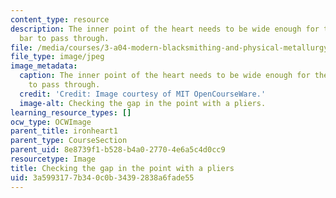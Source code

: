 ```yaml
---
content_type: resource
description: The inner point of the heart needs to be wide enough for the twisted
  bar to pass through.
file: /media/courses/3-a04-modern-blacksmithing-and-physical-metallurgy-fall-2008/3a5993177b340c0b34392838a6fade55_120.jpg
file_type: image/jpeg
image_metadata:
  caption: The inner point of the heart needs to be wide enough for the twisted bar
    to pass through.
  credit: 'Credit: Image courtesy of MIT OpenCourseWare.'
  image-alt: Checking the gap in the point with a pliers.
learning_resource_types: []
ocw_type: OCWImage
parent_title: ironheart1
parent_type: CourseSection
parent_uid: 8e8739f1-b528-b4a0-2770-4e6a5c4d0cc9
resourcetype: Image
title: Checking the gap in the point with a pliers
uid: 3a599317-7b34-0c0b-3439-2838a6fade55
---
```

